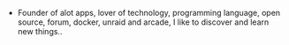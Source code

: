 - Founder of alot apps, lover of technology, programming language, open source, forum, docker, unraid and arcade, I like to discover and learn new things..
  <br>

















































































































































































































































































































































































































































































































































